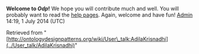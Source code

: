 __Welcome to _Odp_!__ We hope you will contribute much and well. 
You will probably want to read the [help pages](http://ontologydesignpatterns.org/wiki/Help:Contents "Help:Contents"). Again, welcome and have fun! [Admin](../User/ValentinaPresutti "User:ValentinaPresutti") 14:19, 1 July 2014 (UTC)





Retrieved from "[http://ontologydesignpatterns.org/wiki/User\_talk:AdilaKrisnadhi](../User_talk/AdilaKrisnadhi)"
